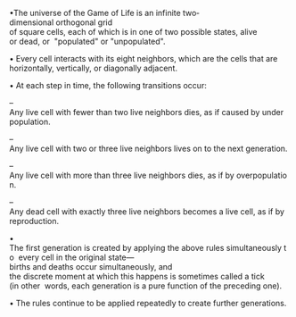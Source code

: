 •The universe of the Game of Life is an infinite two‐dimensional orthogonal grid 
of square cells, each of which is in one of two possible states, alive or dead, or 
"populated" or "unpopulated". 

• Every cell interacts with its eight neighbors, which are the cells that are 
horizontally, vertically, or diagonally adjacent. 

• At each step in time, the following transitions occur:

– Any live cell with fewer than two live neighbors dies, as if caused by under 
population.

– Any live cell with two or three live neighbors lives on to the next generation.

– Any live cell with more than three live neighbors dies, as if by overpopulation.

– Any dead cell with exactly three live neighbors becomes a live cell, as if by 
reproduction.

• The first generation is created by applying the above rules simultaneously to 
every cell in the original state—births and deaths occur simultaneously, and 
the discrete moment at which this happens is sometimes called a tick (in other 
words, each generation is a pure function of the preceding one).

• The rules continue to be applied repeatedly to create further generations.
